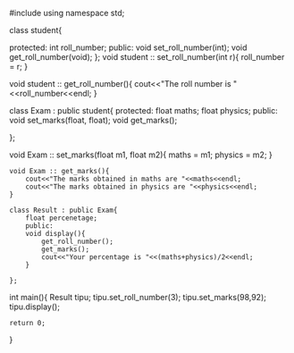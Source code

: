 #include<iostream>
using namespace std;

class student{
    
protected:
    int roll_number;
public:
    void set_roll_number(int);
    void get_roll_number(void);
};
void student :: set_roll_number(int r){
    roll_number = r;
}

void student :: get_roll_number(){
    cout<<"The roll number is "<<roll_number<<endl;
}

class Exam : public student{
 protected:
  float maths;
  float physics;
public:
  void set_marks(float, float);
  void get_marks();
  
};

void Exam :: set_marks(float m1, float m2){
    maths = m1;
    physics = m2;
    }
    
    void Exam :: get_marks(){
        cout<<"The marks obtained in maths are "<<maths<<endl;
        cout<<"The marks obtained in physics are "<<physics<<endl;
    }
    
    class Result : public Exam{
        float percenetage;
        public:
        void display(){
            get_roll_number();
            get_marks();
            cout<<"Your percentage is "<<(maths+physics)/2<<endl;
        }
        
    };
    
int main(){
    Result tipu;
    tipu.set_roll_number(3);
    tipu.set_marks(98,92);
    tipu.display();
    
    return 0;
}
